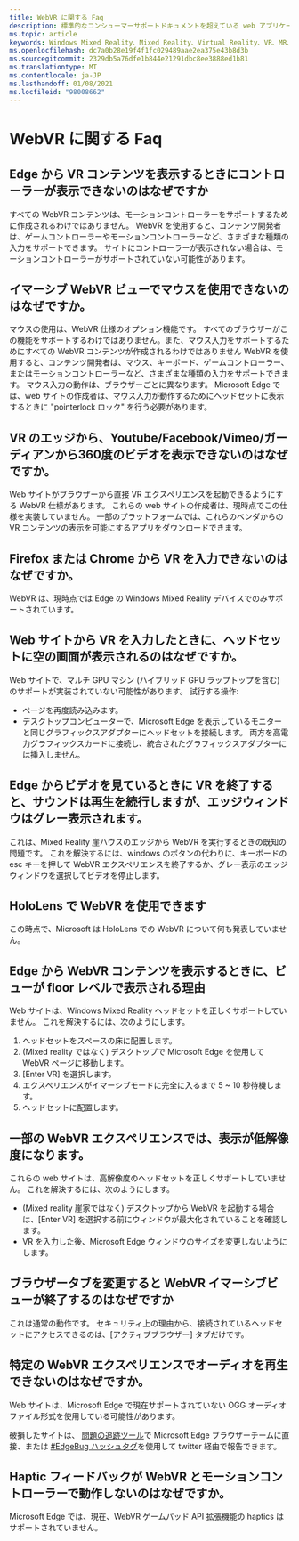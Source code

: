 ```yaml
---
title: WebVR に関する Faq
description: 標準的なコンシューマーサポートドキュメントを超えている web アプリケーションについては、Mixed Reality のトラブルシューティングを使用して最新情報を入手してください。
ms.topic: article
keywords: Windows Mixed Reality、Mixed Reality、Virtual Reality、VR、MR、トラブルシューティング、エラー、ヘルプ、サポート、WebVR
ms.openlocfilehash: dc7a0b28e19f4f1fc029489aae2ea375e43b8d3b
ms.sourcegitcommit: 2329db5a76dfe1b844e21291dbc8ee3888ed1b81
ms.translationtype: MT
ms.contentlocale: ja-JP
ms.lasthandoff: 01/08/2021
ms.locfileid: "98008662"
---
```

# <a name="webvr-faqs"></a>WebVR に関する Faq

## <a name="why-cant-i-see-my-controllers-when-viewing-vr-content-from-edge"></a>Edge から VR コンテンツを表示するときにコントローラーが表示できないのはなぜですか

すべての WebVR コンテンツは、モーションコントローラーをサポートするために作成されるわけではありません。 WebVR を使用すると、コンテンツ開発者は、ゲームコントローラーやモーションコントローラーなど、さまざまな種類の入力をサポートできます。 サイトにコントローラーが表示されない場合は、モーションコントローラーがサポートされていない可能性があります。

## <a name="why-cant-i-use-the-mouse-in-an-immersive-webvr-view"></a>イマーシブ WebVR ビューでマウスを使用できないのはなぜですか。

マウスの使用は、WebVR 仕様のオプション機能です。 すべてのブラウザーがこの機能をサポートするわけではありません。また、マウス入力をサポートするためにすべての WebVR コンテンツが作成されるわけではありません WebVR を使用すると、コンテンツ開発者は、マウス、キーボード、ゲームコントローラー、またはモーションコントローラーなど、さまざまな種類の入力をサポートできます。 マウス入力の動作は、ブラウザーごとに異なります。 Microsoft Edge では、web サイトの作成者は、マウス入力が動作するためにヘッドセットに表示するときに "pointerlock ロック" を行う必要があります。

## <a name="why-cant-i-view-360-degree-videos-from-youtubefacebookvimeothe-guardian-etc-from-edge-in-vr"></a>VR のエッジから、Youtube/Facebook/Vimeo/ガーディアンから360度のビデオを表示できないのはなぜですか。

Web サイトがブラウザーから直接 VR エクスペリエンスを起動できるようにする WebVR 仕様があります。 これらの web サイトの作成者は、現時点でこの仕様を実装していません。 一部のプラットフォームでは、これらのベンダからの VR コンテンツの表示を可能にするアプリをダウンロードできます。

## <a name="why-cant-i-enter-vr-from-firefox-or-chrome"></a>Firefox または Chrome から VR を入力できないのはなぜですか。

WebVR は、現時点では Edge の Windows Mixed Reality デバイスでのみサポートされています。

## <a name="when-i-enter-vr-from-a-website-why-do-i-see-a-blank-screen-in-my-headset"></a>Web サイトから VR を入力したときに、ヘッドセットに空の画面が表示されるのはなぜですか。

Web サイトで、マルチ GPU マシン (ハイブリッド GPU ラップトップを含む) のサポートが実装されていない可能性があります。 試行する操作:

* ページを再度読み込みます。
* デスクトップコンピューターで、Microsoft Edge を表示しているモニターと同じグラフィックスアダプターにヘッドセットを接続します。 両方を高電力グラフィックスカードに接続し、統合されたグラフィックスアダプターには挿入しません。

## <a name="when-i-exit-vr-when-watching-a-video-from-edge-the-sound-continues-playing-but-the-edge-window-is-grayed-out"></a>Edge からビデオを見ているときに VR を終了すると、サウンドは再生を続行しますが、エッジウィンドウはグレー表示されます。

これは、Mixed Reality 崖ハウスのエッジから WebVR を実行するときの既知の問題です。 これを解決するには、windows のボタンの代わりに、キーボードの esc キーを押して WebVR エクスペリエンスを終了するか、グレー表示のエッジウィンドウを選択してビデオを停止します。

## <a name="can-i-use-webvr-on-the-hololens"></a>HoloLens で WebVR を使用できます

この時点で、Microsoft は HoloLens での WebVR について何も発表していません。

## <a name="why-is-my-view-at-floor-level-when-viewing-webvr-content-from-edge"></a>Edge から WebVR コンテンツを表示するときに、ビューが floor レベルで表示される理由

Web サイトは、Windows Mixed Reality ヘッドセットを正しくサポートしていません。 これを解決するには、次のようにします。

1. ヘッドセットをスペースの床に配置します。
2. (Mixed reality ではなく) デスクトップで Microsoft Edge を使用して WebVR ページに移動します。
3. [Enter VR] を選択します。
4. エクスペリエンスがイマーシブモードに完全に入るまで 5 ~ 10 秒待機します。
5. ヘッドセットに配置します。

## <a name="the-display-is-low-resolution-in-some-webvr-experiences"></a>一部の WebVR エクスペリエンスでは、表示が低解像度になります。

これらの web サイトは、高解像度のヘッドセットを正しくサポートしていません。 これを解決するには、次のようにします。

* (Mixed reality 崖家ではなく) デスクトップから WebVR を起動する場合は、[Enter VR] を選択する前にウィンドウが最大化されていることを確認します。
* VR を入力した後、Microsoft Edge ウィンドウのサイズを変更しないようにします。

## <a name="why-does-the-webvr-immersive-view-exit-when-i-change-browser-tabs"></a>ブラウザータブを変更すると WebVR イマーシブビューが終了するのはなぜですか

これは通常の動作です。 セキュリティ上の理由から、接続されているヘッドセットにアクセスできるのは、[アクティブブラウザー] タブだけです。

## <a name="why-cant-i-hear-audio-on-a-particular-webvr-experience"></a>特定の WebVR エクスペリエンスでオーディオを再生できないのはなぜですか。

Web サイトは、Microsoft Edge で現在サポートされていない OGG オーディオファイル形式を使用している可能性があります。

破損したサイトは、 [問題の追跡ツール](https://developer.microsoft.com/microsoft-edge/platform/issues/)で Microsoft Edge ブラウザーチームに直接、または [#EdgeBug ハッシュタグ](https://blogs.windows.com/msedgedev/2016/08/11/edgebug-twitter/)を使用して twitter 経由で報告できます。

## <a name="why-does-haptic-feedback-not-work-in-webvr-with-motion-controllers"></a>Haptic フィードバックが WebVR とモーションコントローラーで動作しないのはなぜですか。

Microsoft Edge では、現在、WebVR ゲームパッド API 拡張機能の haptics はサポートされていません。